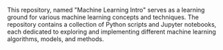 This repository, named "Machine Learning Intro" serves as a learning ground for various machine learning concepts and techniques. The repository contains a collection of Python scripts and Jupyter notebooks, each dedicated to exploring and implementing different machine learning algorithms, models, and methods.
